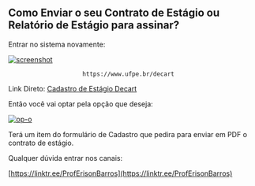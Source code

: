 ## Como Enviar o seu Contrato de Estágio ou Relatório de Estágio para assinar?
Entrar no sistema novamente:  

<a href="https://ibb.co/QdNbySP"><img src="https://i.ibb.co/NSjVcD9/screenshot.jpg" alt="screenshot" border="0" /></a>

                         https://www.ufpe.br/decart

Link Direto:
[Cadastro de Estágio Decart](https://erobeng.page.link/Cadastrodeestagio)


Então você vai optar pela opção que deseja:

<a href="https://ibb.co/gv63qXQ"><img src="https://i.ibb.co/285yVLR/op-o.jpg" alt="op-o" border="0"></a>
  
  
Terá um item do formulário de Cadastro que pedira para enviar em PDF o contrato de  estágio.

Qualquer dúvida entrar nos canais:

[https://linktr.ee/ProfErisonBarros](https://linktr.ee/ProfErisonBarros)
<!--stackedit_data:
eyJoaXN0b3J5IjpbNzYxMTc3MzIwLC0xNDExNDI4MTUyLC0yMj
E2MDk5MCwxMzYzNjg0NTc3LDcxNjE2MzU3NF19
-->
